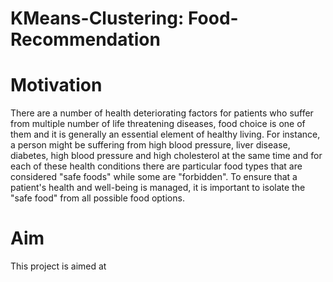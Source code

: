 # KMeans-Clustering: Food-Recommendation

# Motivation
There are a number of health deteriorating factors for patients who suffer from multiple number of life threatening diseases, food choice is one of them and it is generally an essential element of healthy living. For instance, a person might be suffering from high blood pressure, liver disease, diabetes, high blood pressure and high cholesterol at the same time and for each of these health conditions there are particular food types that are considered "safe foods" while some are "forbidden". To ensure that a patient's health and well-being is managed, it is important to isolate the "safe food" from all possible food options.  

# Aim
This project is aimed at 
